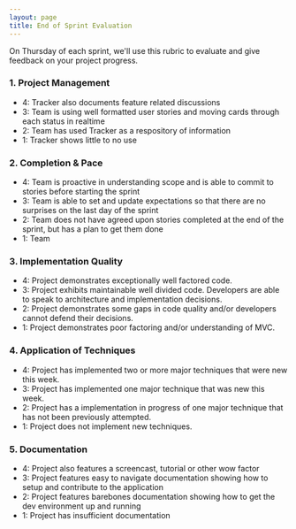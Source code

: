 ```yaml
---
layout: page
title: End of Sprint Evaluation
---
```


On Thursday of each sprint, we'll use this rubric to evaluate and give feedback on your project progress.

### 1. Project Management

* 4: Tracker also documents feature related discussions
* 3: Team is using well formatted user stories and moving cards through each status in realtime
* 2: Team has used Tracker as a respository of information
* 1: Tracker shows little to no use

### 2. Completion & Pace

* 4: Team is proactive in understanding scope and is able to commit to stories before starting the sprint
* 3: Team is able to set and update expectations so that there are no surprises on the last day of the sprint
* 2: Team does not have agreed upon stories completed at the end of the sprint, but has a plan to get them done
* 1: Team 

### 3. Implementation Quality

* 4: Project demonstrates exceptionally well factored code.
* 3: Project exhibits maintainable well divided code. Developers are able to speak to architecture and implementation decisions.
* 2: Project demonstrates some gaps in code quality and/or developers cannot defend their decisions.
* 1: Project demonstrates poor factoring and/or understanding of MVC.

### 4. Application of Techniques

* 4: Project has implemented two or more major techniques that were new this week.
* 3: Project has implemented one major technique that was new this week.
* 2: Project has a implementation in progress of one major technique that has not been previously attempted.
* 1: Project does not implement new techniques.

### 5. Documentation

* 4: Project also features a screencast, tutorial or other wow factor
* 3: Project features easy to navigate documentation showing how to setup and contribute to the application
* 2: Project features barebones documentation showing how to get the dev environment up and running
* 1: Project has insufficient documentation
